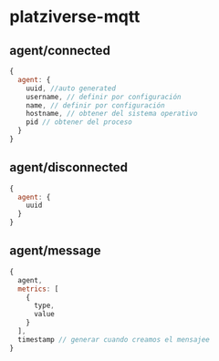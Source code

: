 # platziverse-mqtt

## agent/connected

``` js
{
  agent: {
    uuid, //auto generated
    username, // definir por configuración
    name, // definir por configuración
    hostname, // obtener del sistema operativo
    pid // obtener del proceso
  }
}

```
## agent/disconnected

``` js
{
  agent: {
    uuid
  }
}
``` 

## agent/message

``` js
{
  agent, 
  metrics: [
    {
      type,
      value
    }
  ],
  timestamp // generar cuando creamos el mensajee
}
``` 